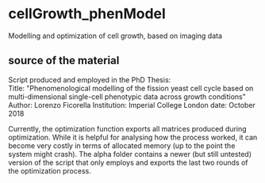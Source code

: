# cellGrowth_phenModel
Modelling and optimization of cell growth, based on imaging data

## source of the material
Script produced and employed in the PhD Thesis: \
Title:      "Phenomenological modelling of the fission yeast cell cycle based on multi-dimensional single-cell phenotypic data across growth conditions" 
Author:       Lorenzo Ficorella
Institution:  Imperial College London
date:         October 2018

Currently, the optimization function exports all matrices produced during optimization. While it is helpful for analysing how the process worked, it can become very costly in terms of allocated memory (up to the point the system might crash).
The alpha folder contains a newer (but still untested) version of the script that only employs and exports the last two rounds of the optimization process.

